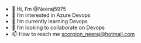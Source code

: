 - 👋 Hi, I’m @Neeraj5975
- 👀 I’m interested in Azure Devops
- 🌱 I’m currently learning Devops
- 💞️ I’m looking to collaborate on Devops
- 📫 How to reach me scorpion_neeraj@hotmail.com

<!---
Neeraj5975/Neeraj5975 is a ✨ special ✨ repository because its `README.md` (this file) appears on your GitHub profile.
You can click the Preview link to take a look at your changes.
--->
